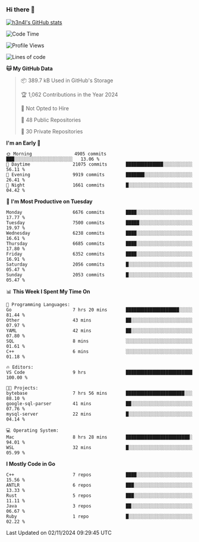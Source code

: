 ### Hi there 👋

[![h3n4l's GitHub stats](https://github-readme-stats.vercel.app/api?username=h3n4l&count_private=true&show_icons=true&theme=radical)](https://github.com/h3n4l/github-readme-stats)

<!--START_SECTION:waka-->
![Code Time](http://img.shields.io/badge/Code%20Time-1%2C996%20hrs%2016%20mins-blue)

![Profile Views](http://img.shields.io/badge/Profile%20Views-0-blue)

![Lines of code](https://img.shields.io/badge/From%20Hello%20World%20I%27ve%20Written-13.9%20million%20lines%20of%20code-blue)

**🐱 My GitHub Data** 

> 📦 389.7 kB Used in GitHub's Storage 
 > 
> 🏆 1,062 Contributions in the Year 2024
 > 
> 🚫 Not Opted to Hire
 > 
> 📜 48 Public Repositories 
 > 
> 🔑 30 Private Repositories 
 > 
**I'm an Early 🐤** 

```text
🌞 Morning                4905 commits        ███░░░░░░░░░░░░░░░░░░░░░░   13.06 % 
🌆 Daytime                21075 commits       ██████████████░░░░░░░░░░░   56.11 % 
🌃 Evening                9919 commits        ███████░░░░░░░░░░░░░░░░░░   26.41 % 
🌙 Night                  1661 commits        █░░░░░░░░░░░░░░░░░░░░░░░░   04.42 % 
```
📅 **I'm Most Productive on Tuesday** 

```text
Monday                   6676 commits        ████░░░░░░░░░░░░░░░░░░░░░   17.77 % 
Tuesday                  7500 commits        █████░░░░░░░░░░░░░░░░░░░░   19.97 % 
Wednesday                6238 commits        ████░░░░░░░░░░░░░░░░░░░░░   16.61 % 
Thursday                 6685 commits        ████░░░░░░░░░░░░░░░░░░░░░   17.80 % 
Friday                   6352 commits        ████░░░░░░░░░░░░░░░░░░░░░   16.91 % 
Saturday                 2056 commits        █░░░░░░░░░░░░░░░░░░░░░░░░   05.47 % 
Sunday                   2053 commits        █░░░░░░░░░░░░░░░░░░░░░░░░   05.47 % 
```


📊 **This Week I Spent My Time On** 

```text
💬 Programming Languages: 
Go                       7 hrs 20 mins       ████████████████████░░░░░   81.44 % 
Other                    43 mins             ██░░░░░░░░░░░░░░░░░░░░░░░   07.97 % 
YAML                     42 mins             ██░░░░░░░░░░░░░░░░░░░░░░░   07.80 % 
SQL                      8 mins              ░░░░░░░░░░░░░░░░░░░░░░░░░   01.61 % 
C++                      6 mins              ░░░░░░░░░░░░░░░░░░░░░░░░░   01.18 % 

🔥 Editors: 
VS Code                  9 hrs               █████████████████████████   100.00 % 

🐱‍💻 Projects: 
bytebase                 7 hrs 56 mins       ██████████████████████░░░   88.10 % 
google-sql-parser        41 mins             ██░░░░░░░░░░░░░░░░░░░░░░░   07.76 % 
mysql-server             22 mins             █░░░░░░░░░░░░░░░░░░░░░░░░   04.14 % 

💻 Operating System: 
Mac                      8 hrs 28 mins       ████████████████████████░   94.01 % 
WSL                      32 mins             █░░░░░░░░░░░░░░░░░░░░░░░░   05.99 % 
```

**I Mostly Code in Go** 

```text
C++                      7 repos             ████░░░░░░░░░░░░░░░░░░░░░   15.56 % 
ANTLR                    6 repos             ███░░░░░░░░░░░░░░░░░░░░░░   13.33 % 
Rust                     5 repos             ███░░░░░░░░░░░░░░░░░░░░░░   11.11 % 
Java                     3 repos             ██░░░░░░░░░░░░░░░░░░░░░░░   06.67 % 
Ruby                     1 repo              █░░░░░░░░░░░░░░░░░░░░░░░░   02.22 % 
```




 Last Updated on 02/11/2024 09:29:45 UTC
<!--END_SECTION:waka-->

